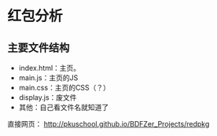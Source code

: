 # 红包分析
## 主要文件结构
- index.html：主页。
- main.js：主页的JS
- main.css：主页的CSS（？）
- display.js：废文件
- 其他：自己看文件名就知道了

直接网页：
http://pkuschool.github.io/BDFZer_Projects/redpkg

